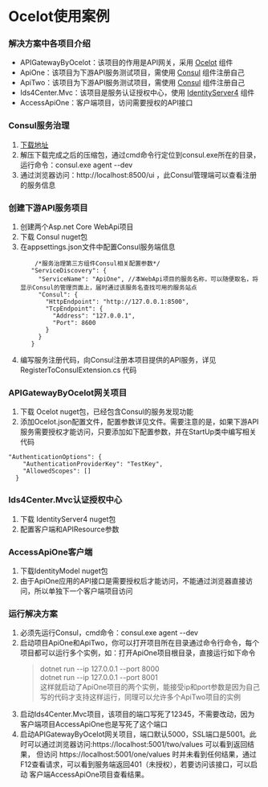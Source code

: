 # Ocelot使用案例
### 解决方案中各项目介绍
* APIGatewayByOcelot：该项目的作用是API网关，采用 [Ocelot](https://github.com/ThreeMammals/Ocelot) 组件
* ApiOne：该项目为下游API服务测试项目，需使用 [Consul](https://github.com/hashicorp/consul) 组件注册自己
* ApiTwo：该项目为下游API服务测试项目，需使用 [Consul](https://github.com/hashicorp/consul) 组件注册自己
* Ids4Center.Mvc：该项目是服务认证授权中心，使用 [IdentityServer4](https://github.com/IdentityServer/IdentityServer4) 组件
* AccessApiOne：客户端项目，访问需要授权的API接口

### Consul服务治理
1. [下载地址](https://www.consul.io/downloads.html)
2. 解压下载完成之后的压缩包，通过cmd命令行定位到consul.exe所在的目录，运行命令：consul.exe agent --dev
3. 通过浏览器访问：http://localhost:8500/ui ，此Consul管理端可以查看注册的服务信息

### 创建下游API服务项目
1. 创建两个Asp.net Core WebApi项目
2. 下载 Consul nuget包
3. 在appsettings.json文件中配置Consul服务端信息
   ```
	   /*服务治理第三方组件Consul相关配置参数*/
	  "ServiceDiscovery": {
		"ServiceName": "ApiOne", //本WebApi项目的服务名称，可以随便取名，将显示Consul的管理页面上，届时通过该服务名查找可用的服务站点
		"Consul": {
		  "HttpEndpoint": "http://127.0.0.1:8500",
		  "TcpEndpoint": {
			"Address": "127.0.0.1",
			"Port": 8600
		  }
		}
	  }
   ```
4. 编写服务注册代码，向Consul注册本项目提供的API服务，详见 RegisterToConsulExtension.cs 代码

### APIGatewayByOcelot网关项目
1. 下载 Ocelot nuget包，已经包含Consul的服务发现功能
2. 添加Ocelot.json配置文件，配置参数详见文件。需要注意的是，如果下游API服务需要授权才能访问，只要添加如下配置参数，并在StartUp类中编写相关代码
```
"AuthenticationOptions": {
	"AuthenticationProviderKey": "TestKey",
	"AllowedScopes": []
  }
```

### Ids4Center.Mvc认证授权中心
1. 下载 IdentityServer4 nuget包
2. 配置客户端和APIResource参数

### AccessApiOne客户端
1. 下载IdentityModel nuget包
2. 由于ApiOne应用的API接口是需要授权后才能访问，不能通过浏览器直接访问，所以单独下一个客户端项目访问

### 运行解决方案
1. 必须先运行Consul，cmd命令：consul.exe agent --dev
2. 启动项目ApiOne和ApiTwo，你可以打开项目所在目录通过命令行命令，每个项目都可以运行多个实例，如：打开ApiOne项目根目录，直接运行如下命令	
	> dotnet run --ip 127.0.0.1 --port 8000  
	> dotnet run --ip 127.0.0.1 --port 8001  
	这样就启动了ApiOne项目的两个实例，能接受ip和port参数是因为自己写的代码才支持这样运行，同理可以允许多个ApiTwo项目的实例
3. 启动Ids4Center.Mvc项目，该项目的端口写死了12345，不需要改动，因为客户端项目AccessApiOne也是写死了这个端口
4. 启动APIGatewayByOcelot网关项目，端口默认5000，SSL端口是5001。此时可以通过浏览器访问:https://localhost:5001/two/values 可以看到返回结果，
   但访问 https://localhost:5001/one/values 时并未看到任何结果，通过F12查看请求，可以看到服务端返回401（未授权），若要访问该接口，可以启动
   客户端AccessApiOne项目查看结果。
